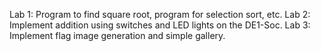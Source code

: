 Lab 1: Program to find square root, program for selection sort, etc.
Lab 2: Implement addition using switches and LED lights on the DE1-Soc. 
Lab 3: Implement flag image generation and simple gallery.
